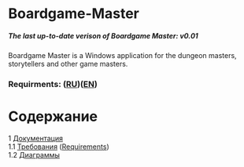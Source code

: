 # Boardgame-Master

##### The last up-to-date verison of Boardgame Master: v0.01
Boardgame Master is a Windows application for the dungeon masters, storytellers and other game masters.
### Requirments: ([RU](https://github.com/Kiruga/Boardgame-Master/blob/master/Documentation/RequirementsRU.md))([EN](https://github.com/Kiruga/Boardgame-Master/blob/master/Documentation/RequirementsEN.md))

# Содержание
1 [Документация](Documentation)  
1.1 [Требования](https://github.com/Kiruga/Boardgame-Master/blob/master/Documentation/RequirementsRU.md) ([Requirements](https://github.com/Kiruga/Boardgame-Master/blob/master/Documentation/RequirementsEN.md))  
1.2 [Диаграммы](https://github.com/Kiruga/Boardgame-Master/blob/master/Documentation/Diagrams/Diagrams.md)  
